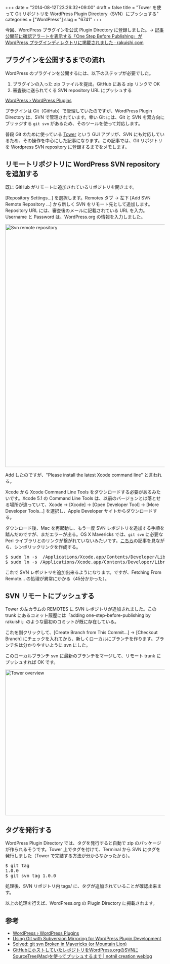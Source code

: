 +++
date = "2014-08-12T23:26:32+09:00"
draft = false
title = "Tower を使って Git リポジトリを WordPress Plugin Directory（SVN）にプッシュする"
categories = ["WordPress"]
slug = "6741"
+++

今回、WordPress プラグインを公式 Plugin Directory に登録しました。&rarr; <a href="http://rakuishi.com/archives/6736" target="_blank">記事公開前に確認アラートを表示する「One Step Before Publishing」が WordPress プラグインディレクトリに掲載されました · rakuishi.com</a>

<h2>プラグインを公開するまでの流れ</h2>

WordPress のプラグインを公開するには、以下のステップが必要でした。

<ol>
<li>プラグインの入った zip ファイルを提出。GitHub にある zip リンクで OK</li>
<li>審査後に送られてくる SVN repository URL にプッシュする</li>
</ol>

<a href="http://wordpress.org/plugins/about/" target="_blank">WordPress › WordPress Plugins</a>

プラグインは Git（GitHub）で管理していたのですが、WordPress Plugin Directory は、SVN で管理されています。幸い Git には、Git と SVN を双方向にブリッジする <code>git svn</code> があるため、そのツールを使って対応します。

普段 Git のために使っている <a href="http://www.git-tower.com/" target="_blank">Tower</a> という GUI アプリが、SVN にも対応しているため、その操作を中心にした記事になります。この記事では、Git リポジトリを Wordpress SVN repository に登録するまでをメモします。

<h2>リモートリポジトリに WordPress SVN repository を追加する</h2>

既に GitHub がリモートに追加されているリポジトリを開きます。

[Repository Settings...] を選択します。Remotes タブ → 左下 [Add SVN Remote Repository ...] から新しく SVN をリモート先として追加します。Repository URL には、審査後のメールに記載されている URL を入力。Username と Password は、WordPress.org の情報を入力しました。

<img class="align-center" src="/images/2014/08/svn_remote_repository.png" alt="Svn remote repository" title="svn_remote_repository.png" border="0" width="718" height="768" />

Add したのですが、"Please install the latest Xcode command line" と言われる。

Xcode から Xcode Command Line Tools をダウンロードする必要があるみたいです。Xcode 5.1 の Command Line Tools は、以前のバージョンとは落とせる場所が違っていて、Xcode → [Xcode] → [Open Developer Tool] → [More Developer Tools...] を選択し、Apple Developer サイトからダウンロードする。

ダウンロード後、Mac を再起動し、もう一度 SVN レポジトリを追加する手順を踏んだのですが、まだエラーが出る。OS X Mavericks では、<code>git svn</code> に必要な Perl ライブラリとのリンクが繋がれていないみたいです。<a href="http://blog.victorquinn.com/fix-git-svn-in-mountain-lion" target="_blank">こちら</a>の記事を見ながら、シンボリックリンクを作成する。

<pre class="prettyprint">$ sudo ln -s  /Applications/Xcode.app/Contents/Developer/Library/Perl/5.16/darwin-thread-multi-2level/SVN /System/Library/Perl/Extras/5.16/SVN
$ sudo ln -s /Applications/Xcode.app/Contents/Developer/Library/Perl/5.16/darwin-thread-multi-2level/auto/SVN/ /System/Library/Perl/Extras/5.16/auto/SVN</pre>

これで SVN レポジトリを追加出来るようになります。ですが、Fetching From Remote... の処理が異常にかかる（45分かかった）。

<h2>SVN リモートにプッシュする</h2>

Tower の左カラムの REMOTES に SVN レポジトリが追加されました。この trunk にあるコミット履歴には「adding one-step-before-publishing by rakuishi」のような最初のコミットが既に存在している。

これを副クリックして、[Create Branch from This Commit...] → [Checkout Branch] にチェックを入れてから、新しくローカルにブランチを作ります。ブランチ名は分かりやすいように svn にした。

このローカルブランチ svn に最新のブランチをマージして、リモート trunk にプッシュすれば OK です。

<img class="align-center" src="/images/2014/08/tower_overview.png" alt="Tower overview" title="tower_overview.png" border="0" width="728" height="461" />

<h2>タグを発行する</h2>

WordPress Plugin Directory では、タグを発行すると自動で zip のパッケージが作られるそうです。Tower 上でタグを付けて、Terminal から SVN にタグを発行しました（Tower で完結する方法が分からなかったから）。

<pre class="prettyprint">$ git tag
1.0.0
$ git svn tag 1.0.0
</pre>

処理後、SVN リポジトリ内 tags/ に、タグが追加されていることが確認出来ます。

以上の処理を行えば、WordPress.org の Plugin Directory に掲載されます。

<h2>参考</h2>

<ul>
<li><a href="http://wordpress.org/plugins/about/" target="_blank">WordPress › WordPress Plugins</a></li>
<li><a href="https://gist.github.com/kasparsd/3749872" target="_blank">Using Git with Subversion Mirroring for WordPress Plugin Development</a></li>
<li><a href="http://blog.victorquinn.com/fix-git-svn-in-mountain-lion" target="_blank">Solved: git svn Broken in Mavericks (or Mountain Lion)</a></li>
<li><a href="http://notnil-creative.com/blog/archives/2431" target="_blank">GitHubにホストしていたレポジトリをWordPress.orgのSVNにSourceTree(Mac)を使ってプッシュするまで | notnil creation weblog</a></li>
</ul>
